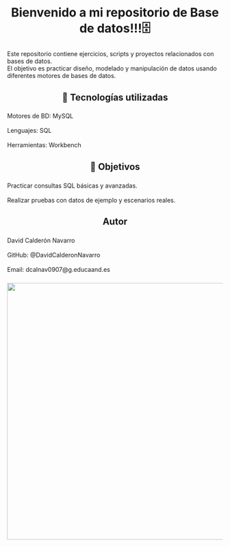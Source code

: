 <h1 align="center">Bienvenido a mi repositorio de Base de datos!!!🗄️</h1>

###

<p align="left">Este repositorio contiene ejercicios, scripts y proyectos relacionados con bases de datos.<br>El objetivo es practicar diseño, modelado y manipulación de datos usando diferentes motores de bases de datos.</p>

###

<h2 align="center">🚀 Tecnologías utilizadas</h2>

###

<p align="left">Motores de BD: MySQL<br><br>Lenguajes: SQL<br><br>Herramientas: Workbench</p>

###

<h2 align="center">📌 Objetivos</h2>

###

<p align="left">Practicar consultas SQL básicas y avanzadas.<br><br>Realizar pruebas con datos de ejemplo y escenarios reales.</p>

###

<h2 align="center">Autor</h2>

###

<p align="left">David Calderón Navarro<br><br>GitHub: @DavidCalderonNavarro<br><br>Email: dcalnav0907@g.educaand.es</p>

###

<div align="center">
  <img height="600" src="https://encrypted-tbn0.gstatic.com/images?q=tbn:ANd9GcQYJVKw6VkBRNfLgGtVXH3xpcg0MxDaUm9BsclUxZpz5w0A0MWGUG3CcIXYd8Vj4urFMAo&usqp=CAU"  />
</div>

###
